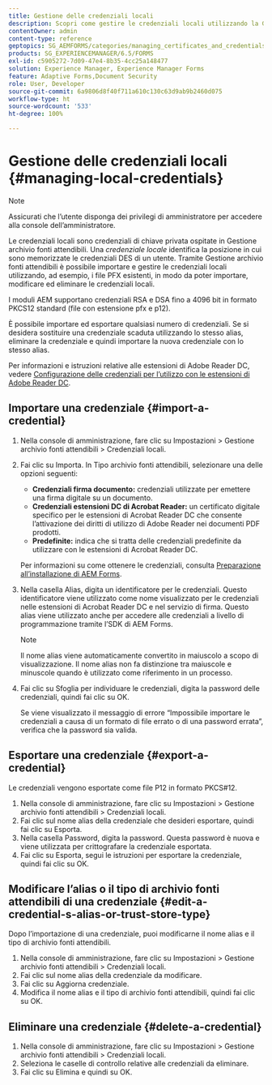 ```yaml
---
title: Gestione delle credenziali locali
description: Scopri come gestire le credenziali locali utilizzando la Gestione archivio fonti attendibili. I moduli AEM supportano le credenziali RSA e DSA nel modulo standard PKCS12.
contentOwner: admin
content-type: reference
geptopics: SG_AEMFORMS/categories/managing_certificates_and_credentials
products: SG_EXPERIENCEMANAGER/6.5/FORMS
exl-id: c5905272-7d09-47e4-8b35-4cc25a148477
solution: Experience Manager, Experience Manager Forms
feature: Adaptive Forms,Document Security
role: User, Developer
source-git-commit: 6a9806d8f40f711a610c130c63d9ab9b2460d075
workflow-type: ht
source-wordcount: '533'
ht-degree: 100%

---
```


# Gestione delle credenziali locali {#managing-local-credentials}

>[!NOTE]
> 
> Assicurati che l’utente disponga dei privilegi di amministratore per accedere alla console dell’amministratore.

Le credenziali locali sono credenziali di chiave privata ospitate in Gestione archivio fonti attendibili. Una *credenziale locale* identifica la posizione in cui sono memorizzate le credenziali DES di un utente. Tramite Gestione archivio fonti attendibili è possibile importare e gestire le credenziali locali utilizzando, ad esempio, i file PFX esistenti, in modo da poter importare, modificare ed eliminare le credenziali locali.

I moduli AEM supportano credenziali RSA e DSA fino a 4096 bit in formato PKCS12 standard (file con estensione pfx e p12).

È possibile importare ed esportare qualsiasi numero di credenziali. Se si desidera sostituire una credenziale scaduta utilizzando lo stesso alias, eliminare la credenziale e quindi importare la nuova credenziale con lo stesso alias.

Per informazioni e istruzioni relative alle estensioni di Adobe Reader DC, vedere [Configurazione delle credenziali per l’utilizzo con le estensioni di Adobe Reader DC](/help/forms/using/admin-help/configuring-credentials-acrobat-reader-dc.md#configuring-credentials-for-use-with-acrobat-reader-dc-extensions).

## Importare una credenziale {#import-a-credential}

1. Nella console di amministrazione, fare clic su Impostazioni > Gestione archivio fonti attendibili > Credenziali locali.
1. Fai clic su Importa. In Tipo archivio fonti attendibili, selezionare una delle opzioni seguenti:

   * **Credenziali firma documento:** credenziali utilizzate per emettere una firma digitale su un documento.
   * **Credenziali estensioni DC di Acrobat Reader:** un certificato digitale specifico per le estensioni di Acrobat Reader DC che consente l’attivazione dei diritti di utilizzo di Adobe Reader nei documenti PDF prodotti.
   * **Predefinite:** indica che si tratta delle credenziali predefinite da utilizzare con le estensioni di Acrobat Reader DC.

   Per informazioni su come ottenere le credenziali, consulta [Preparazione all’installazione di AEM Forms](https://helpx.adobe.com/pdf/aem-forms/6-3/prepare-install-single-server.pdf).

1. Nella casella Alias, digita un identificatore per le credenziali. Questo identificatore viene utilizzato come nome visualizzato per le credenziali nelle estensioni di Acrobat Reader DC e nel servizio di firma. Questo alias viene utilizzato anche per accedere alle credenziali a livello di programmazione tramite l’SDK di AEM Forms.

   >[!NOTE]
   >
   >Il nome alias viene automaticamente convertito in maiuscolo a scopo di visualizzazione. Il nome alias non fa distinzione tra maiuscole e minuscole quando è utilizzato come riferimento in un processo.

1. Fai clic su Sfoglia per individuare le credenziali, digita la password delle credenziali, quindi fai clic su OK.

   Se viene visualizzato il messaggio di errore “Impossibile importare le credenziali a causa di un formato di file errato o di una password errata”, verifica che la password sia valida.

## Esportare una credenziale {#export-a-credential}

Le credenziali vengono esportate come file P12 in formato PKCS#12.

1. Nella console di amministrazione, fare clic su Impostazioni > Gestione archivio fonti attendibili > Credenziali locali.
1. Fai clic sul nome alias della credenziale che desideri esportare, quindi fai clic su Esporta.
1. Nella casella Password, digita la password. Questa password è nuova e viene utilizzata per crittografare la credenziale esportata.
1. Fai clic su Esporta, segui le istruzioni per esportare la credenziale, quindi fai clic su OK.

## Modificare l’alias o il tipo di archivio fonti attendibili di una credenziale {#edit-a-credential-s-alias-or-trust-store-type}

Dopo l’importazione di una credenziale, puoi modificarne il nome alias e il tipo di archivio fonti attendibili.

1. Nella console di amministrazione, fare clic su Impostazioni > Gestione archivio fonti attendibili > Credenziali locali.
1. Fai clic sul nome alias della credenziale da modificare.
1. Fai clic su Aggiorna credenziale.
1. Modifica il nome alias e il tipo di archivio fonti attendibili, quindi fai clic su OK.

## Eliminare una credenziale {#delete-a-credential}

1. Nella console di amministrazione, fare clic su Impostazioni > Gestione archivio fonti attendibili > Credenziali locali.
1. Seleziona le caselle di controllo relative alle credenziali da eliminare.
1. Fai clic su Elimina e quindi su OK.
